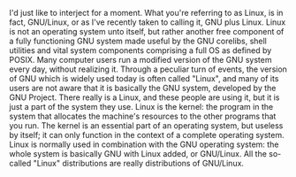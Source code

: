 I'd just like to interject for a moment. What you're referring to as Linux, is in fact, GNU/Linux, or as I've recently taken to calling it, GNU plus Linux. Linux is not an operating system unto itself, but rather another free component of a fully functioning GNU system made useful by the GNU corelibs, shell utilities and vital system components comprising a full OS as defined by POSIX.
Many computer users run a modified version of the GNU system every day, without realizing it. Through a peculiar turn of events, the version of GNU which is widely used today is often called "Linux", and many of its users are not aware that it is basically the GNU system, developed by the GNU Project.
There really is a Linux, and these people are using it, but it is just a part of the system they use. Linux is the kernel: the program in the system that allocates the machine's resources to the other programs that you run. The kernel is an essential part of an operating system, but useless by itself; it can only function in the context of a complete operating system. Linux is normally used in combination with the GNU operating system: the whole system is basically GNU with Linux added, or GNU/Linux. All the so-called "Linux" distributions are really distributions of GNU/Linux.

<!---
moylty/moylty is a ✨ special ✨ repository because its `README.md` (this file) appears on your GitHub profile.
You can click the Preview link to take a look at your changes.
--->
